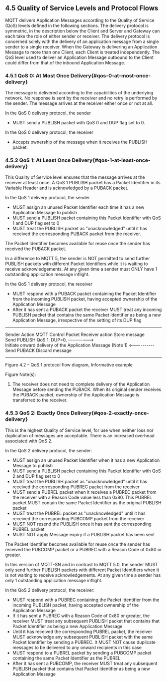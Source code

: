 <!-- transformation-note: left upstream numbering of headings for verification -->
## 4.5 Quality of Service Levels and Protocol Flows

MQTT delivers Application Messages according to the Quality of Service (QoS) levels defined in the following sections.
The delivery protocol is symmetric, in the description below the Client and Server and Gateway can each take the role of either sender or receiver.
The delivery protocol is concerned solely with the delivery of an application message from a single sender to a single receiver.
When the Gateway is delivering an Application Message to more than one Client, each Client is treated independently.
The QoS level used to deliver an Application Message outbound to the Client could differ from that of the inbound Application Message.

<!-- transformation-note: left upstream numbering of headings for verification -->
### 4.5.1 QoS 0: At Most Once Delivery{#qos-0-at-most-once-delivery}

The message is delivered according to the capabilities of the underlying network.
No response is sent by the receiver and no retry is performed by the sender.
The message arrives at the receiver either once or not at all.

In the QoS 0 delivery protocol, the sender

- MUST send a PUBLISH packet with QoS 0 and DUP flag set to 0.

In the QoS 0 delivery protocol, the receiver

- Accepts ownership of the message when it receives the PUBLISH packet.

<!-- transformation-note: left upstream numbering of headings for verification -->
### 4.5.2 QoS 1: At Least Once Delivery{#qos-1-at-least-once-delivery}

This Quality of Service level ensures that the message arrives at the receiver at least once.
A QoS 1 PUBLISH packet has a Packet Identifier in its Variable Header and is acknowledged by a PUBACK packet.

In the QoS 1 delivery protocol, the sender

- MUST assign an unused Packet Identifier each time it has a new Application Message to publish
- MUST send a PUBLISH packet containing this Packet Identifier with QoS 1 and DUP flag set to 0
- MUST treat the PUBLISH packet as "unacknowledged" until it has received the corresponding PUBACK packet from the receiver.

The Packet Identifier becomes available for reuse once the sender has received the PUBACK packet.

In a difference to MQTT 5, the sender is NOT permitted to send further PUBLISH packets with different Packet Identifiers while
it is waiting to receive acknowledgements.
At any given time a sender must ONLY have 1 outstanding application message inflight.

In the QoS 1 delivery protocol, the receiver

- MUST respond with a PUBACK packet containing the Packet Identifier from the incoming PUBLISH packet, having accepted ownership of the Application Message
- After it has sent a PUBACK packet the receiver MUST treat any incoming PUBLISH packet that contains the same Packet Identifier as being a new Application Message,
  irrespective of the setting of its DUP flag

<!-- transformation-note: below should become a sequence diagram with the note maybe a real paragraph. -->
  ------------------------------------------------ --------------------- --------------------------------------------------------------
  Sender Action                                    MQTT Control Packet   Receiver action
  Store message                                                          
  Send PUBLISH QoS 1, DUP=0, <Packet Identifier>   ---------->           
                                                                         Initiate onward delivery of the Application Message (Note 1)
                                                   <----------           Send PUBACK <Packet Identifier>
  Discard message                                                        
  ------------------------------------------------ --------------------- --------------------------------------------------------------

Figure 4.2 – QoS 1 protocol flow diagram, Informative example

Figure Note(s):

1. The receiver does not need to complete delivery of the Application Message before sending the PUBACK.
   When its original sender receives the PUBACK packet, ownership of the Application Message is transferred to the receiver.

<!-- transformation-note: left upstream numbering of headings for verification -->
### 4.5.3 QoS 2: Exactly Once Delivery{#qos-2-exactly-once-delivery}

This is the highest Quality of Service level, for use when neither loss nor duplication of messages are acceptable.
There is an increased overhead associated with QoS 2.

In the QoS 2 delivery protocol, the sender:

- MUST assign an unused Packet Identifier when it has a new Application Message to publish
- MUST send a PUBLISH packet containing this Packet Identifier with QoS 2 and DUP flag set to 0
- MUST treat the PUBLISH packet as "unacknowledged" until it has received the corresponding PUBREC packet from the receiver
- MUST send a PUBREL packet when it receives a PUBREC packet from the receiver with a Reason Code value less than 0x80.
  This PUBREL packet MUST contain the same Packet Identifier as the original PUBLISH packet
- MUST treat the PUBREL packet as "unacknowledged" until it has received the corresponding PUBCOMP packet from the receiver
- MUST NOT resend the PUBLISH once it has sent the corresponding PUBREL packet
- MUST NOT apply Message expiry if a PUBLISH packet has been sent

The Packet Identifier becomes available for reuse once the sender has received the PUBCOMP packet or a PUBREC with a Reason Code of 0x80 or greater.

In this version of MQTT-SN and in contrast to MQTT 5.0, the sender MUST only send further PUBLISH packets with
different Packet Identifiers when it is not waiting to receive acknowledgements.
At any given time a sender has only 1 outstanding application message inflight.

In the QoS 2 delivery protocol, the receiver:

- MUST respond with a PUBREC containing the Packet Identifier from the incoming PUBLISH packet, having accepted ownership of the Application Message
- If it has sent a PUBREC with a Reason Code of 0x80 or greater,
  the receiver MUST treat any subsequent PUBLISH packet that contains that Packet Identifier as being a new Application Message
- Until it has received the corresponding PUBREL packet, the receiver MUST acknowledge any subsequent PUBLISH packet with the same Packet Identifier by sending a PUBREC.
  It MUST NOT cause duplicate messages to be delivered to any onward recipients in this case
- MUST respond to a PUBREL packet by sending a PUBCOMP packet containing the same Packet Identifier as the PUBREL
- After it has sent a PUBCOMP, the receiver MUST treat any subsequent PUBLISH packet that contains that Packet Identifier as being a new Application Message
